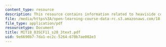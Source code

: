 ```yaml
---
content_type: resource
description: This resource contains information related to heaviside cover-up method.
file: /media/https%3A/open-learning-course-data-rc.s3.amazonaws.com/18-03sc-differential-equations-fall-2011/9e6690b77da1ec2c5264670b7ae002e3_MIT18_03SCF11_s28_3text.pdf
file_type: application/pdf
resourcetype: Document
title: MIT18_03SCF11_s28_3text.pdf
uid: 9e6690b7-7da1-ec2c-5264-670b7ae002e3
---
```

